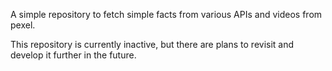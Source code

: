 A simple repository to fetch simple facts from various APIs and videos from pexel.

This repository is currently inactive, but there are plans to revisit and develop it further in the future.
